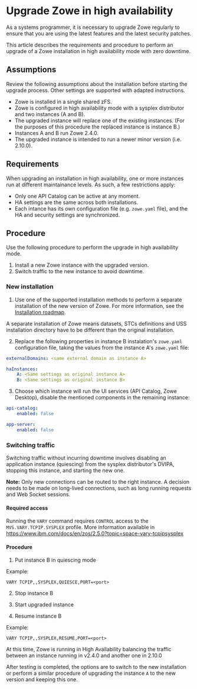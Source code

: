 # Upgrade Zowe in high availability

As a systems programmer, it is necessary to upgrade Zowe regularly to ensure that you are using the latest features and  the latest security patches.

This article describes the requirements and procedure to perform an upgrade of a Zowe installation in high availability mode with zero downtime.

## Assumptions

Review the following assumptions about the installation before starting the upgrade process. Other settings are supported with adapted instructions.

- Zowe is installed in a single shared zFS.
- Zowe is configured in high availability mode with a sysplex distributor and two instances (A and B).
- The upgraded instance will replace one of the existing instances. (For the purposes of this procedure the replaced instance is instance B.)
- Instances A and B run Zowe 2.4.0.
- The upgraded instance is intended to run a newer minor version (i.e. 2.10.0).

## Requirements

When upgrading an installation in high availability, one or more instances run at different maintainance levels. As such, a few restrictions apply:

- Only one API Catalog can be active at any moment.
- HA settings are the same across both installations.
- Each intance has its own configuration file (e.g. `zowe.yaml` file), and the HA and security settings are synchronized.

## Procedure

Use the following procedure to perform the upgrade in high availability mode.

1. Install a new Zowe instance with the upgraded version. 
2. Switch traffic to the new instance to avoid downtime.

### New installation

1. Use one of the supported installation methods to perform a separate installation of the new version of Zowe. For more information, see the [Installation roadmap](../user-guide/install-zos.md).

A separate installation of Zowe means datasets, STCs definitions and USS installation directory have to be different than the original installation.

2. Replace the following properties in instance B instalation's `zowe.yaml` configuration file, taking the values from the instance A's `zowe.yaml` file:

```yaml
externalDomains: <same external domain as instance A>

haInstances:
    A: <Same settings as original instance A>
    B: <Same settings as original instance B>
```

3. Choose which instance will run the UI services (API Catalog, Zowe Desktop), disable the mentioned components in the remaining instance:

```yaml
api-catalog:
    enabled: false

app-server:
    enabled: false
```

### Switching traffic

Switching traffic without incurring downtime involves disabling an application instance (quiescing) from the sysplex distributor's DVIPA, stopping this instance, and starting the new one. <!-- TODO: try what happens when the new instance finally starts, is it automatically resuming traffic? or does it wait for the manual resume command -->

**Note:** Only new connections can be routed to the right instance. A decision needs to be made on long-lived connections, such as long running requests and Web Socket sessions.

#### Required access

Running the `VARY` command requires `CONTROL` access to the `MVS.VARY.TCPIP.SYSPLEX` profile.
More information available in <https://www.ibm.com/docs/en/zos/2.5.0?topic=space-vary-tcpipsysplex>

#### Procedure

<!-- TODO link to existing IBM article about the VARY command, explicitly state which access is required in order to run such commands -->

1. Put instance B in quiescing mode

Example:

```mvs
VARY TCPIP,,SYSPLEX,QUIESCE,PORT=<port>
```

2. Stop instance B
   
3. Start upgraded instance
   
4. Resume instance B

Example:

```mvs
VARY TCPIP,,SYSPLEX,RESUME,PORT=<port>
```

At this time, Zowe is running in High Availability balancing the traffic between an instance running in v2.4.0 and another one in 2.10.0

After testing is completed, the options are to switch to the new installation or perform a similar procedure of upgrading the instance `A` to the new version and keeping this one.
